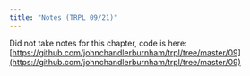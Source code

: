 ```yaml
---
title: "Notes (TRPL 09/21)"
---
```


Did not take notes for this chapter, code is here: [https://github.com/johnchandlerburnham/trpl/tree/master/09](https://github.com/johnchandlerburnham/trpl/tree/master/09)
